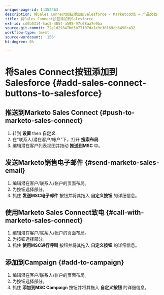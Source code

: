 ```yaml
---
unique-page-id: 14352463
description: 将Sales Connect按钮添加到Salesforce - Marketo文档 — 产品文档
title: 将Sales Connect按钮添加到Salesforce
exl-id: cd6b5314-5ac5-4854-a595-97c68aa7e9ba
source-git-commit: 72e1d29347bd5b77107da1e9c30169cb6490c432
workflow-type: tm+mt
source-wordcount: '156'
ht-degree: 0%

---
```


# 将Sales Connect按钮添加到Salesforce {#add-sales-connect-buttons-to-salesforce}

## 推送到Marketo Sales Connect {#push-to-marketo-sales-connect}

1. 转到 **设置** then **自定义**.
1. 在“联系人/潜在客户/帐户”下，打开 **搜索布局**.
1. 编辑潜在客户列表视图并拖动 **推送到MSC** 中。

## 发送Marketo销售电子邮件 {#send-marketo-sales-email}

1. 编辑潜在客户/联系人/帐户的页面布局。
1. 为按钮选择部分。
1. 抓住 **发送MSC电子邮件** 按钮并将其拖入 **自定义按钮** 的详细信息。

## 使用Marketo Sales Connect致电 {#call-with-marketo-sales-connect}

1. 编辑潜在客户/联系人/帐户的页面布局。
1. 为按钮选择部分。
1. 抓住 **使用MSC进行呼叫** 按钮并将其拖入 **自定义按钮** 的详细信息。

## 添加到Campaign {#add-to-campaign}

1. 编辑潜在客户/联系人/帐户的页面布局。
1. 为按钮选择部分。
1. 抓住 **添加到MSC Campaign** 按钮并将其拖入 **自定义按钮** 的详细信息。
